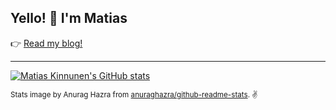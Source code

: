 ## Yello! 👋 I'm Matias

👉 [Read my blog!](https://mtsknn.fi/blog/)

---

[![Matias Kinnunen's GitHub stats](https://github-readme-stats-mtsknn.vercel.app/api?username=mtsknn&count_private=true&hide_rank=true&show_icons=true)](#yello--im-matias)

<sup>Stats image by Anurag Hazra
from [anuraghazra/github-readme-stats](https://github.com/anuraghazra/github-readme-stats).
:v:</sup>
